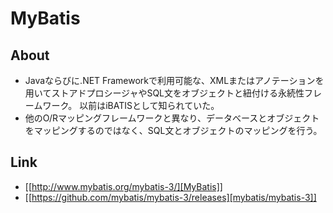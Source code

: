 # MyBatis
## About
- Javaならびに.NET Frameworkで利用可能な、XMLまたはアノテーションを用いてストアドプロシージャやSQL文をオブジェクトと紐付ける永続性フレームワーク。
  以前はiBATISとして知られていた。
- 他のO/Rマッピングフレームワークと異なり、データべースとオブジェクトをマッピングするのではなく、SQL文とオブジェクトのマッピングを行う。
## Link
- [[http://www.mybatis.org/mybatis-3/][MyBatis]]
- [[https://github.com/mybatis/mybatis-3/releases][mybatis/mybatis-3]]
